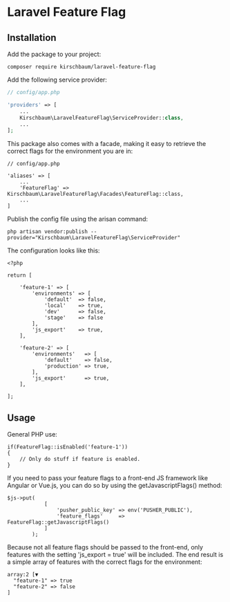 # Laravel Feature Flag

## Installation

Add the package to your project:

```
composer require kirschbaum/laravel-feature-flag
```

Add the following service provider:

```php
// config/app.php

'providers' => [
    ...
    Kirschbaum\LaravelFeatureFlag\ServiceProvider::class,
    ...
];
```

This package also comes with a facade, making it easy to retrieve the correct flags for the environment you are in:

```
// config/app.php

'aliases' => [
    ...
    'FeatureFlag' => Kirschbaum\LaravelFeatureFlag\Facades\FeatureFlag::class,
    ...
]
```

Publish the config file using the arisan command:

```
php artisan vendor:publish --provider="Kirschbaum\LaravelFeatureFlag\ServiceProvider"
```

The configuration looks like this:

```
<?php

return [

    'feature-1' => [
        'environments' => [
            'default'  => false,
            'local'    => true,
            'dev'      => false,
            'stage'    => false
        ],
        'js_export'    => true,
    ],

    'feature-2' => [
        'environments'   => [
            'default'    => false,
            'production' => true,
        ],
        'js_export'      => true,
    ],

];
```

## Usage

General PHP use:

```
if(FeatureFlag::isEnabled('feature-1'))
{
    // Only do stuff if feature is enabled.
}
```

If you need to pass your feature flags to a front-end JS framework like Angular or Vue.js, you can do so by using the getJavascriptFlags() method:

```
$js->put(
            [
                'pusher_public_key' => env('PUSHER_PUBLIC'),
                'feature_flags'     => FeatureFlag::getJavascriptFlags()
            ]
        );
```

Because not all feature flags should be passed to the front-end, only features with the setting 'js_export = true' will be included. The end result is a simple array of features with the correct flags for the environment:

```
array:2 [▼
  "feature-1" => true
  "feature-2" => false
]
```
